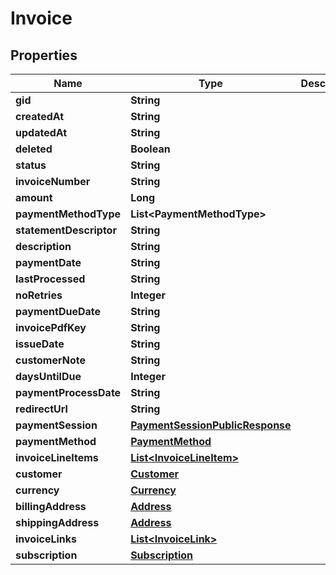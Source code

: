 

# Invoice

## Properties

Name | Type | Description | Notes
------------ | ------------- | ------------- | -------------
**gid** | **String** |  |  [optional]
**createdAt** | **String** |  |  [optional]
**updatedAt** | **String** |  |  [optional]
**deleted** | **Boolean** |  |  [optional]
**status** | **String** |  |  [optional]
**invoiceNumber** | **String** |  |  [optional]
**amount** | **Long** |  |  [optional]
**paymentMethodType** | **List&lt;PaymentMethodType&gt;** |  |  [optional]
**statementDescriptor** | **String** |  |  [optional]
**description** | **String** |  |  [optional]
**paymentDate** | **String** |  |  [optional]
**lastProcessed** | **String** |  |  [optional]
**noRetries** | **Integer** |  |  [optional]
**paymentDueDate** | **String** |  |  [optional]
**invoicePdfKey** | **String** |  |  [optional]
**issueDate** | **String** |  |  [optional]
**customerNote** | **String** |  |  [optional]
**daysUntilDue** | **Integer** |  |  [optional]
**paymentProcessDate** | **String** |  |  [optional]
**redirectUrl** | **String** |  |  [optional]
**paymentSession** | [**PaymentSessionPublicResponse**](PaymentSessionPublicResponse.md) |  |  [optional]
**paymentMethod** | [**PaymentMethod**](PaymentMethod.md) |  |  [optional]
**invoiceLineItems** | [**List&lt;InvoiceLineItem&gt;**](InvoiceLineItem.md) |  |  [optional]
**customer** | [**Customer**](Customer.md) |  |  [optional]
**currency** | [**Currency**](Currency.md) |  |  [optional]
**billingAddress** | [**Address**](Address.md) |  |  [optional]
**shippingAddress** | [**Address**](Address.md) |  |  [optional]
**invoiceLinks** | [**List&lt;InvoiceLink&gt;**](InvoiceLink.md) |  |  [optional]
**subscription** | [**Subscription**](Subscription.md) |  |  [optional]



